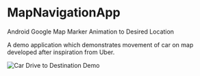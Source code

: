 # MapNavigationApp
Android Google Map Marker Animation to Desired Location

A demo application which demonstrates movement of car on map developed after inspiration from Uber.

![Car Drive to Destination Demo](project_demo.gif)
